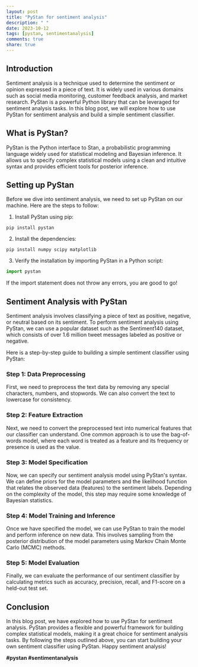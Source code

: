 ```yaml
---
layout: post
title: "PyStan for sentiment analysis"
description: " "
date: 2023-10-12
tags: [pystan, sentimentanalysis]
comments: true
share: true
---
```


## Introduction

Sentiment analysis is a technique used to determine the sentiment or opinion expressed in a piece of text. It is widely used in various domains such as social media monitoring, customer feedback analysis, and market research. PyStan is a powerful Python library that can be leveraged for sentiment analysis tasks. In this blog post, we will explore how to use PyStan for sentiment analysis and build a simple sentiment classifier.

## What is PyStan?

PyStan is the Python interface to Stan, a probabilistic programming language widely used for statistical modeling and Bayesian inference. It allows us to specify complex statistical models using a clean and intuitive syntax and provides efficient tools for posterior inference.

## Setting up PyStan

Before we dive into sentiment analysis, we need to set up PyStan on our machine. Here are the steps to follow:

1. Install PyStan using pip:
```
pip install pystan
```

2. Install the dependencies:
```
pip install numpy scipy matplotlib
```

3. Verify the installation by importing PyStan in a Python script:
```python
import pystan
```

If the import statement does not throw any errors, you are good to go!

## Sentiment Analysis with PyStan

Sentiment analysis involves classifying a piece of text as positive, negative, or neutral based on its sentiment. To perform sentiment analysis using PyStan, we can use a popular dataset such as the Sentiment140 dataset, which consists of over 1.6 million tweet messages labeled as positive or negative.

Here is a step-by-step guide to building a simple sentiment classifier using PyStan:

### Step 1: Data Preprocessing

First, we need to preprocess the text data by removing any special characters, numbers, and stopwords. We can also convert the text to lowercase for consistency.

### Step 2: Feature Extraction

Next, we need to convert the preprocessed text into numerical features that our classifier can understand. One common approach is to use the bag-of-words model, where each word is treated as a feature and its frequency or presence is used as the value.

### Step 3: Model Specification

Now, we can specify our sentiment analysis model using PyStan's syntax. We can define priors for the model parameters and the likelihood function that relates the observed data (features) to the sentiment labels. Depending on the complexity of the model, this step may require some knowledge of Bayesian statistics.

### Step 4: Model Training and Inference

Once we have specified the model, we can use PyStan to train the model and perform inference on new data. This involves sampling from the posterior distribution of the model parameters using Markov Chain Monte Carlo (MCMC) methods.

### Step 5: Model Evaluation

Finally, we can evaluate the performance of our sentiment classifier by calculating metrics such as accuracy, precision, recall, and F1-score on a held-out test set.

## Conclusion

In this blog post, we have explored how to use PyStan for sentiment analysis. PyStan provides a flexible and powerful framework for building complex statistical models, making it a great choice for sentiment analysis tasks. By following the steps outlined above, you can start building your own sentiment classifier using PyStan. Happy sentiment analysis!

**#pystan #sentimentanalysis**